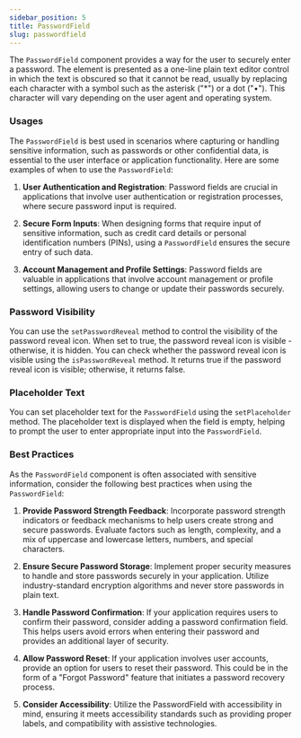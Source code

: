 ```yaml
---
sidebar_position: 5
title: PasswordField
slug: passwordfield
---
```



<DocChip chip='shadow' />

<DocChip chip='name' label="dwc-field" />

<JavadocLink type="foundation" location="com/webforj/component/field/PasswordField" top='true'/>

<ParentLink parent="Field" />

The `PasswordField` component provides a way for the user to securely enter a password. The element is presented as a one-line plain text editor control in which the text is obscured so that it cannot be read, usually by replacing each character with a symbol such as the asterisk ("*") or a dot ("•"). This character will vary depending on the user agent and operating system.

<ComponentDemo 
path='https://demo.webforj.com/webapp/controlsamples/passwordfielddemo?' 
javaE='https://raw.githubusercontent.com/webforj/webforj-docs-samples/refs/heads/main/src/main/java/com/webforj/samples/views/fields/passwordfield/PasswordFieldDemoView.java'
cssURL='https://raw.githubusercontent.com/webforj/ControlSamples/main/src/main/resources/css/fields/datefield/dateFieldDemo.css'
/>

### Usages

The `PasswordField` is best used in scenarios where capturing or handling sensitive information, such as passwords or other confidential data, is essential to the user interface or application functionality. Here are some examples of when to use the `PasswordField`:

1. **User Authentication and Registration**: Password fields are crucial in applications that involve user authentication or registration processes, where secure password input is required.

2. **Secure Form Inputs**: When designing forms that require input of sensitive information, such as credit card details or personal identification numbers (PINs), using a `PasswordField` ensures the secure entry of such data.

3. **Account Management and Profile Settings**: Password fields are valuable in applications that involve account management or profile settings, allowing users to change or update their passwords securely.

### Password Visibility

You can use the `setPasswordReveal` method to control the visibility of the password reveal icon. When set to true, the password reveal icon is visible -  otherwise, it is hidden. You can check whether the password reveal icon is visible using the `isPasswordReveal` method. It returns true if the password reveal icon is visible; otherwise, it returns false. 

### Placeholder Text

You can set placeholder text for the `PasswordField` using the `setPlaceholder` method. The placeholder text is displayed when the field is empty, helping to prompt the user to enter appropriate input into the `PasswordField`.

### Best Practices

As the `PasswordField` component is often associated with sensitive information, consider the following best practices when using the `PasswordField`:

1. **Provide Password Strength Feedback**: Incorporate password strength indicators or feedback mechanisms to help users create strong and secure passwords. Evaluate factors such as length, complexity, and a mix of uppercase and lowercase letters, numbers, and special characters.

2. **Ensure Secure Password Storage**: Implement proper security measures to handle and store passwords securely in your application. Utilize industry-standard encryption algorithms and never store passwords in plain text.

3. **Handle Password Confirmation**: If your application requires users to confirm their password, consider adding a password confirmation field. This helps users avoid errors when entering their password and provides an additional layer of security.

4. **Allow Password Reset**: If your application involves user accounts, provide an option for users to reset their password. This could be in the form of a "Forgot Password" feature that initiates a password recovery process.

5. **Consider Accessibility**: Utilize the PasswordField with accessibility in mind, ensuring it meets accessibility standards such as providing proper labels, and compatibility with assistive technologies.